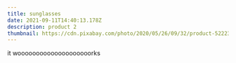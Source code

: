 ```yaml
---
title: sunglasses
date: 2021-09-11T14:40:13.178Z
description: product 2
thumbnail: https://cdn.pixabay.com/photo/2020/05/26/09/32/product-5222398_960_720.jpg
---
```

it woooooooooooooooooooorks
